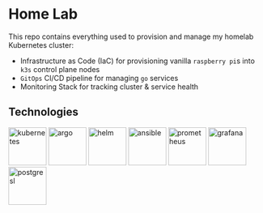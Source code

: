 # Home Lab 
This repo contains everything used to provision and manage my homelab Kubernetes cluster:
- Infrastructure as Code (IaC) for provisioning vanilla `raspberry pi`s into `k3s` control plane nodes
- `GitOps` CI/CD pipeline for managing `go` services
- Monitoring Stack for tracking cluster & service health

## Technologies
<img src="https://velog.velcdn.com/images/chane_ha_da/post/afdb6fd4-5619-4c94-8baf-5ac8e5d42369/image.webp" alt="kubernetes" width="75"/> <img src="https://argocd-image-updater.readthedocs.io/en/v0.10.0/assets/logo.png" alt="argo" width="75"/>   <img src="https://user-images.githubusercontent.com/686194/57031240-0cab6300-6bfc-11e9-9a24-b6806f41743f.png" alt="helm" width="75"/> <img src="https://static-00.iconduck.com/assets.00/ansible-icon-512x512-fydu4n0b.png" alt="ansible" width="75"/> 
<img src="https://upload.wikimedia.org/wikipedia/commons/thumb/3/38/Prometheus_software_logo.svg/2066px-Prometheus_software_logo.svg.png" alt="prometheus" width="75"/>
<img src="https://upload.wikimedia.org/wikipedia/commons/thumb/3/3b/Grafana_icon.svg/250px-Grafana_icon.svg.png" alt="grafana" width="75"/> <img src="https://w7.pngwing.com/pngs/448/730/png-transparent-postgresql-plain-logo-icon.png" alt="postgresl" width="75"/>

